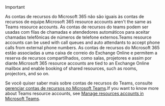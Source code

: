 > [!IMPORTANT]
> <span data-ttu-id="59807-101">As contas de recursos do Microsoft 365 não são iguais às contas de recursos de equipe.</span><span class="sxs-lookup"><span data-stu-id="59807-101">Microsoft 365 resource accounts aren't the same as Teams resource accounts.</span></span> <span data-ttu-id="59807-102">As contas de recursos do teams podem ser usadas com filas de chamadas e atendedores automáticos para aceitar chamadas telefônicas de números de telefone externos.</span><span class="sxs-lookup"><span data-stu-id="59807-102">Teams resource accounts can be used with call queues and auto attendants to accept phone calls from external phone numbers.</span></span> <span data-ttu-id="59807-103">As contas de recursos do Microsoft 365 estão associadas a uma caixa de correio do Exchange Online e permitem a reserva de recursos compartilhados, como salas, projetores e assim por diante.</span><span class="sxs-lookup"><span data-stu-id="59807-103">Microsoft 365 resource accounts are tied to an Exchange Online mailbox and enable booking of shared resources, such as rooms, projectors, and so on.</span></span>
>
> <span data-ttu-id="59807-104">Se você quiser saber mais sobre contas de recursos do Teams, consulte [gerenciar contas de recursos no Microsoft Teams](../manage-resource-accounts.md).</span><span class="sxs-lookup"><span data-stu-id="59807-104">If you want to know more about Teams resource accounts, see [Manage resources accounts in Microsoft Teams](../manage-resource-accounts.md).</span></span>
